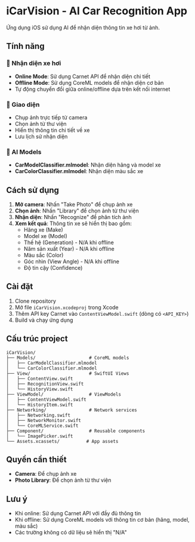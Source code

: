# iCarVision - AI Car Recognition App

Ứng dụng iOS sử dụng AI để nhận diện thông tin xe hơi từ ảnh.

## Tính năng

### 🚗 Nhận diện xe hơi
- **Online Mode**: Sử dụng Carnet API để nhận diện chi tiết
- **Offline Mode**: Sử dụng CoreML models để nhận diện cơ bản
- Tự động chuyển đổi giữa online/offline dựa trên kết nối internet

### 📱 Giao diện
- Chụp ảnh trực tiếp từ camera
- Chọn ảnh từ thư viện
- Hiển thị thông tin chi tiết về xe
- Lưu lịch sử nhận diện

### 🤖 AI Models
- **CarModelClassifier.mlmodel**: Nhận diện hãng và model xe
- **CarColorClassifier.mlmodel**: Nhận diện màu sắc xe

## Cách sử dụng

1. **Mở camera**: Nhấn "Take Photo" để chụp ảnh xe
2. **Chọn ảnh**: Nhấn "Library" để chọn ảnh từ thư viện
3. **Nhận diện**: Nhấn "Recognize" để phân tích ảnh
4. **Xem kết quả**: Thông tin xe sẽ hiển thị bao gồm:
   - Hãng xe (Make)
   - Model xe (Model)
   - Thế hệ (Generation) - N/A khi offline
   - Năm sản xuất (Year) - N/A khi offline
   - Màu sắc (Color)
   - Góc nhìn (View Angle) - N/A khi offline
   - Độ tin cậy (Confidence)

## Cài đặt

1. Clone repository
2. Mở file `iCarVision.xcodeproj` trong Xcode
3. Thêm API key Carnet vào `ContentViewModel.swift` (dòng có `<API_KEY>`)
4. Build và chạy ứng dụng

## Cấu trúc project

```
iCarVision/
├── Models/                    # CoreML models
│   ├── CarModelClassifier.mlmodel
│   └── CarColorClassifier.mlmodel
├── View/                      # SwiftUI Views
│   ├── ContentView.swift
│   ├── RecognitionView.swift
│   └── HistoryView.swift
├── ViewModel/                 # ViewModels
│   ├── ContentViewModel.swift
│   └── HistoryItem.swift
├── Networking/                # Network services
│   ├── Networking.swift
│   ├── NetworkMonitor.swift
│   └── CoreMLService.swift
├── Component/                 # Reusable components
│   └── ImagePicker.swift
└── Assets.xcassets/          # App assets
```

## Quyền cần thiết

- **Camera**: Để chụp ảnh xe
- **Photo Library**: Để chọn ảnh từ thư viện

## Lưu ý

- Khi online: Sử dụng Carnet API với đầy đủ thông tin
- Khi offline: Sử dụng CoreML models với thông tin cơ bản (hãng, model, màu sắc)
- Các trường không có dữ liệu sẽ hiển thị "N/A"
